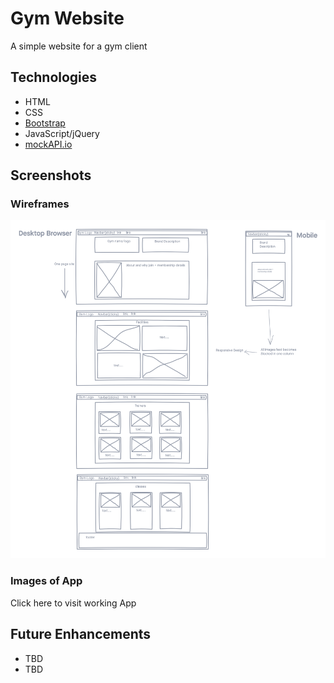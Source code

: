# Gym Website

A simple website for a gym client

## Technologies

- HTML
- CSS
- [Bootstrap](https://getbootstrap.com/)
- JavaScript/jQuery
- [mockAPI.io](https://mockapi.io/)

## Screenshots

### Wireframes

![wireframe](img/wireframe.png)

### Images of App

Click here to visit working App

## Future Enhancements

- TBD
- TBD
